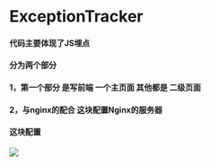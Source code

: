 # ExceptionTracker

#### 代码主要体现了JS埋点

#### 分为两个部分
#### 1，第一个部分 是写前端 一个主页面 其他都是 二级页面
#### 2，与nginx的配合 这块配置Nginx的服务器
#### 这块配置
![](http://mgimg-ali.oss-cn-beijing.aliyuncs.com/project/spark/js%E5%9F%8B%E7%82%B9%E5%88%86%E6%9E%90/D0491426D67CA1704D5E7D84FC7D6596.png)
